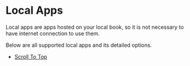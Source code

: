 # Local Apps

Local apps are apps hosted on your local book, so it is not necessary to have internet connection to use them.

Below are all supported local apps and its detailed options.

- [Scroll To Top](scroll-to-top.md)
